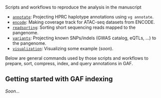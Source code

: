 Scripts and workflows to reproduce the analysis in the manuscript

- [`annotate`](annotate): Projecting HPRC haplotype annotations using `vg annotate`.
- [`encode`](encode): Making coverage track for ATAC-seq datasets from ENCODE.
- [`readsorting`](readsorting): Sorting short sequencing reads mapped to the pangenome.
- [`variants`](variants): Projecting known SNPs/indels (GWAS catalog, eQTLs, ...) to the pangenome.
- [`visualization`](visualization): Visualizing some example (*soon*).

Below are general commands used by those scripts and workflows to prepare, sort, compress, index, and query annotations in GAF.

## Getting started with GAF indexing

*Soon...*
